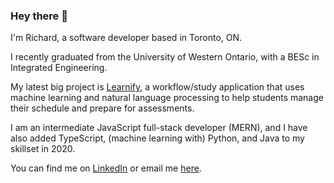 ### Hey there 👋

I'm Richard, a software developer based in Toronto, ON.

I recently graduated from the University of Western Ontario, with a BESc in Integrated Engineering. 

My latest big project is [Learnify](https://learnify.ca), a workflow/study application that uses machine learning and natural language processing to help students manage their schedule and prepare for assessments.

I am an intermediate JavaScript full-stack developer (MERN), and I have also added TypeScript, (machine learning with) Python, and Java to my skillset in 2020.

You can find me on [LinkedIn](https://linkedin.com/in/richardantao) or email me [here](mailto:richardmantao@gmail.com).
